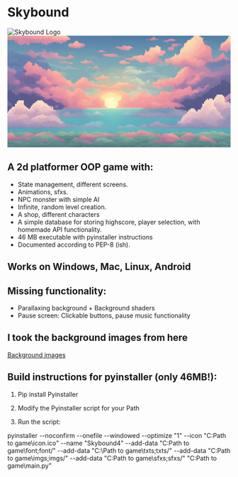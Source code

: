 # Skybound
![Skybound Logo](imgs/Idle2.png)
![Skybound Logo](imgs/sky2.png)
## A 2d platformer OOP game with:
- State management, different screens.
- Animations, sfxs.
- NPC monster with simple AI
- Infinite, random level creation.
- A shop, different characters
- A simple database for storing highscore, player selection, 
with homemade API functionality.
- 46 MB executable with pyinstaller instructions
- Documented according to PEP-8 (ish).

## Works on Windows, Mac, Linux, Android

## Missing functionality:
- Parallaxing background + Background shaders
- Pause screen: Clickable buttons, pause music functionality

## I took the background images from here
[Background images](https://craftpix.net/freebies/free-sky-with-clouds-background-pixel-art-set/)


## Build instructions for pyinstaller (only 46MB!):

1. Pip install Pyinstaller

2. Modify the Pyinstaller script for your Path

3. Run the script: 

pyinstaller --noconfirm --onefile --windowed --optimize "1" --icon "C:Path to game\icon.ico" --name "Skybound4" --add-data "C:Path to game\font;font/" --add-data "C:\Path to game\txts;txts/" --add-data "C:Path to game\imgs;imgs/" --add-data "C:Path to game\sfxs;sfxs/"  "C:Path to game\main.py"
